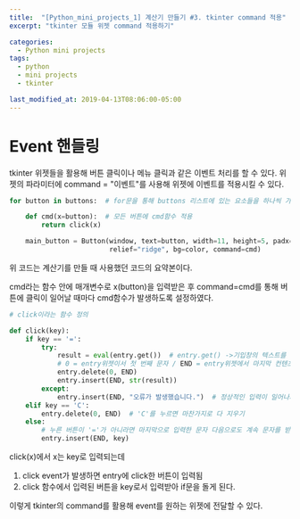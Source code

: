```yaml
---
title:  "[Python_mini_projects_1] 계산기 만들기 #3. tkinter command 적용"
excerpt: "tkinter 모듈 위젯 command 적용하기"

categories:
  - Python mini projects
tags:
  - python
  - mini projects
  - tkinter

last_modified_at: 2019-04-13T08:06:00-05:00
---
```


# Event 핸들링

tkinter 위젯들을 활용해 버튼 클릭이나 메뉴 클릭과 같은 이벤트 처리를 할 수 있다. 위젯의 파라미터에 command = "이벤트"를 사용해 위젯에 이벤트를 적용시킬 수 있다.



```python
for button in buttons:  # for문을 통해 buttons 리스트에 있는 요소들을 하나씩 가져와 검사

    def cmd(x=button):  # 모든 버튼에 cmd함수 적용
        return click(x)

	main_button = Button(window, text=button, width=11, height=5, padx=1,
                         relief="ridge", bg=color, command=cmd)
```

위 코드는 계산기를 만들 때 사용했던 코드의 요약본이다.

cmd라는 함수 안에 매개변수로 x(button)을 입력받은 후 command=cmd를 통해 버튼에 클릭이 일어날 때마다 cmd함수가 발생하도록 설정하였다.



```python
# click이라는 함수 정의

def click(key):
    if key == '=':
        try:
            result = eval(entry.get())  # entry.get() ->기입창의 텍스트를 문자열로 반환
            # 0 = entry위젯이서 첫 번째 문자 / END = entry위젯에서 마지막 컨텐츠
            entry.delete(0, END)
            entry.insert(END, str(result))
        except:
            entry.insert(END, "오류가 발생했습니다.")  # 정상적인 입력이 일어나지 않으면 오류 발생
    elif key == 'C':
        entry.delete(0, END)  # 'C'를 누르면 마찬가지로 다 지우기
    else:
        # 누른 버튼이 '='가 아니라면 마지막으로 입력한 문자 다음으로도 계속 문자를 받을 수 있도록 설정
        entry.insert(END, key)
```

click(x)에서 x는 key로 입력되는데

1. click event가 발생하면 entry에 click한 버튼이 입력됨
2. click 함수에서 입력된 버튼을 key로서 입력받아 if문을 돌게 된다.



이렇게 tkinter의 command를 활용해 event를 원하는 위젯에 전달할 수 있다.